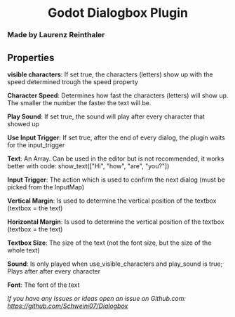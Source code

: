 <p align="center">
  <h1 align="center">Godot Dialogbox Plugin</h1>
</p>
<p align="center">
  <h3>Made by Laurenz Reinthaler</h3>
 </p>



<h2>Properties</h2>

<b>visible characters</b>: If set true, the characters (letters) show up with the speed determined trough the speed property

<b>Character Speed</b>: Determines how fast the characters (letters) will show up. The smaller the number the faster the text will be.

<b>Play Sound</b>: If set true, the sound will play after every character that showed up

<b>Use Input Trigger</b>: If set true, after the end of every dialog, the plugin waits for the input_trigger

<b>Text</b>: An Array. Can be used in the editor but is not recommended, it works better with code: show_text(["Hi", "how", "are", "you?"])

<b>Input Trigger</b>: The action which is used to confirm the next dialog (must be picked from the InputMap)

<b>Vertical Margin</b>: Is used to determine the vertical position of the textbox (textbox = the text)

<b>Horizontal Margin</b>: Is used to determine the vertical position of the textbox (textbox = the text)

<b>Textbox Size</b>: The size of the text (not the font size, but the size of the whole text)

<b>Sound</b>: Is only played when use_visible_characters and play_sound is true; Plays after after every character

<b>Font</b>: The font of the text

<i>If you have any Issues or ideas open an issue on Github.com: https://github.com/Schweini07/Dialogbox</i>


